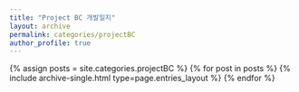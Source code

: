 ```yaml
---
title: "Project BC 개발일지"
layout: archive
permalink: categories/projectBC
author_profile: true
---
```



{% assign posts = site.categories.projectBC %}
{% for post in posts %} {% include archive-single.html type=page.entries_layout %} {% endfor %}
